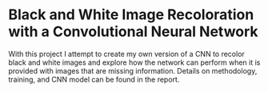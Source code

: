 # Black and White Image Recoloration with a Convolutional Neural Network 

With this project I attempt to create my own version of a CNN to recolor black and white images and explore how the network can perform when it is provided with images that are missing information. 
Details on methodology, training, and CNN model can be found in the report. 
